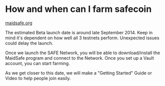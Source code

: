 # How and when can I farm safecoin

[maidsafe.org](https://maidsafe.org/t/how-and-when-can-i-farm-safecoin/419)

The estimated Beta launch date is around late September 2014. Keep in mind it's dependent on how well all 3 testnets perform. Unexpected issues could delay the launch.

Once we launch the SAFE Network, you will be able to download/install the MaidSafe program and connect to the Network. Once you set up a Vault account, you can start farming.

As we get closer to this date, we will make a "Getting Started" Guide or Video to help people join easily.
